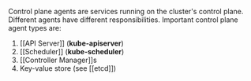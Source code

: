 Control plane agents are services running on the cluster's control plane.  Different agents have different responsibilities.  Important control plane agent types are:
1. [[API Server]] (**kube-apiserver**)
2. [[Scheduler]] (**kube-scheduler**)
3. [[Controller Manager]]s
4. Key-value store (see [[etcd]])